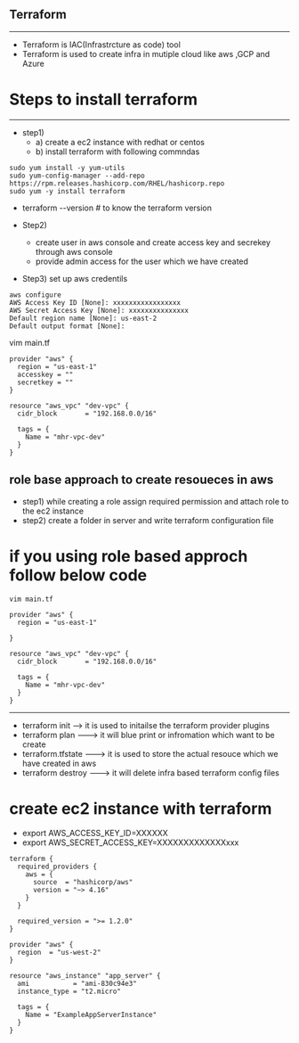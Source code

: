 ## Terraform
----------
- Terraform is IAC(Infrastrcture as code) tool
- Terraform is used to create infra in mutiple cloud like aws ,GCP and Azure

# Steps to install terraform
--------------------------
- step1)
   - a) create a ec2 instance with redhat or centos 
   - b) install terraform with following commndas
```
sudo yum install -y yum-utils
sudo yum-config-manager --add-repo https://rpm.releases.hashicorp.com/RHEL/hashicorp.repo
sudo yum -y install terraform
```
- terraform --version # to know the terraform version

- Step2) 
  - create user in aws console and create access key and secrekey through aws console
  - provide admin access for the user which we have created
- Step3) set up aws credentils
```
aws configure
AWS Access Key ID [None]: xxxxxxxxxxxxxxxxx
AWS Secret Access Key [None]: xxxxxxxxxxxxxxx
Default region name [None]: us-east-2
Default output format [None]:
```


 vim main.tf
```
provider "aws" {
  region = "us-east-1"
  accesskey = ""
  secretkey = ""
}

resource "aws_vpc" "dev-vpc" {
  cidr_block       = "192.168.0.0/16"

  tags = {
    Name = "mhr-vpc-dev"
  }
}
```
## role base approach to create resoueces in aws
- step1) while creating a role assign required permission and attach role to the ec2 instance
- step2) create a folder in server and write terraform configuration file
# if you using role based approch follow below code
```
vim main.tf

provider "aws" {
  region = "us-east-1"
  
}

resource "aws_vpc" "dev-vpc" {
  cidr_block       = "192.168.0.0/16"

  tags = {
    Name = "mhr-vpc-dev"
  }
}
```
-----------------------
- terraform init --> it is used to initailse the terraform provider plugins
- terraform plan ---> it will blue print or infromation which want to be create
- terraform.tfstate ---> it is used to store the actual resouce which we have
   created in aws
- terraform destroy ---> it will delete infra based terraform config files
# create ec2 instance with terraform 
- export AWS_ACCESS_KEY_ID=XXXXXX
- export AWS_SECRET_ACCESS_KEY=XXXXXXXXXXXXXxxx
```
terraform {
  required_providers {
    aws = {
      source  = "hashicorp/aws"
      version = "~> 4.16"
    }
  }

  required_version = ">= 1.2.0"
}

provider "aws" {
  region  = "us-west-2"
}

resource "aws_instance" "app_server" {
  ami           = "ami-830c94e3"
  instance_type = "t2.micro"

  tags = {
    Name = "ExampleAppServerInstance"
  }
}

```









